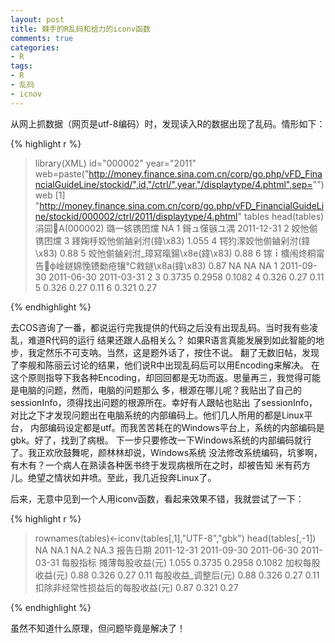 ```yaml
---
layout: post
title: 棘手的R乱码和给力的iconv函数
comments: true
categories:
- R
tags:
- R
- 乱码
- icnov
---
```


从网上抓数据（网页是utf-8编码）时，发现读入R的数据出现了乱码。情形如下：

{% highlight r %}

> library(XML)
> id="000002"
> year="2011"
> web=paste("http://money.finance.sina.com.cn/corp/go.php/vFD_FinancialGuideLine/stockid/",id,"/ctrl/",year,"/displaytype/4.phtml",sep="")
> web
[1] "http://money.finance.sina.com.cn/corp/go.php/vFD_FinancialGuideLine/stockid/000002/ctrl/2011/displaytype/4.phtml"
> tables head(tables)
涓囩A(000002) 璐一姟镌囨爣 NA
1 鎶ュ憡镞ユ湡 2011-12-31
2 姣忚偂镌囨爣
3 鎽婅杽姣忚偂鏀剁泭(鍏\x83) 1.055
4 锷犳潈姣忚偂鏀剁泭(鍏\x83) 0.88
5 姣忚偂鏀剁泭_璋冩暣鍚\x8e(鍏\x83) 0.88
6 镓ｉ櫎闱炵粡甯告ф崯鐩婂悗镄勬疮镶℃敹鐩\x8a(鍏\x83) 0.87
NA NA NA
1 2011-09-30 2011-06-30 2011-03-31
2
3 0.3735 0.2958 0.1082
4 0.326 0.27 0.11
5 0.326 0.27 0.11
6 0.321 0.27

{% endhighlight %}

去COS咨询了一番，都说运行完我提供的代码之后没有出现乱码。当时我有些凌乱，难道R代码的运行
结果还跟人品相关么？
如果R语言真能发展到如此智能的地步，我定然乐不可支呐。当然，这是题外话了，按住不说。
翻了无数旧帖，发现了李舰和陈丽云讨论的结果，他们说R中出现乱码后可以用Encoding来解决。
在这个原则指导下我各种Encoding，却回回都是无功而返。思量再三，我觉得可能是电脑的问题，然而，电脑的问题那么
多，根源在哪儿呢？我贴出了自己的sessionInfo，须得找出问题的根源所在。幸好有人跟帖也贴出
了sessionInfo，对比之下才发现问题出在电脑系统的内部编码上。他们几人所用的都是Linux平台，
内部编码设定都是utf。而我苦苦耗在的Windows平台上，系统的内部编码是gbk。好了，找到了病根。
下一步只要修改一下Windows系统的内部编码就行了。我正欢欣鼓舞呢，颜林林却说，Windows系统
没法修改系统编码，坑爹啊，有木有？一个病人在熟读各种医书终于发现病根所在之时，却被告知
米有药方儿。绝望之情状如井喷。至此，我几近投奔Linux了。

后来，无意中见到一个人用iconv函数，看起来效果不错，我就尝试了一下：

{% highlight r %}

> rownames(tables)<-iconv(tables[,1],"UTF-8","gbk")
> head(tables[,-1])
NA NA.1 NA.2 NA.3
报告日期 2011-12-31 2011-09-30 2011-06-30 2011-03-31
每股指标 
摊薄每股收益(元) 1.055 0.3735 0.2958 0.1082
加权每股收益(元) 0.88 0.326 0.27 0.11
每股收益_调整后(元) 0.88 0.326 0.27 0.11
扣除非经常性损益后的每股收益(元) 0.87 0.321 0.27 

{% endhighlight %}

虽然不知道什么原理，但问题毕竟是解决了！
